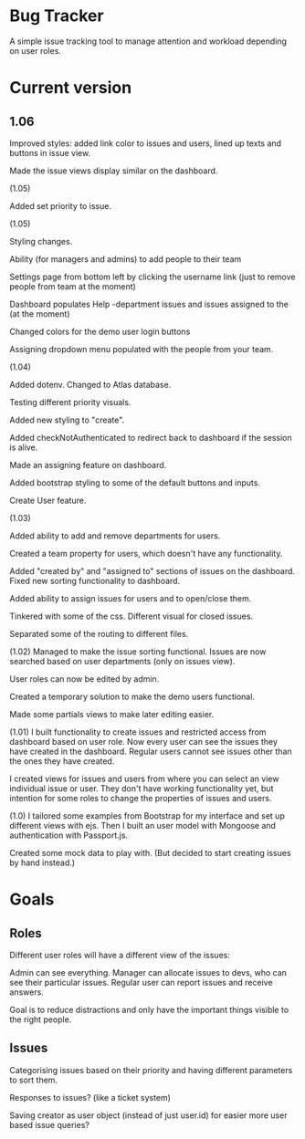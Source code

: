 # Bug Tracker

A simple issue tracking tool to manage attention and workload depending on user roles.

# Current version

## 1.06

Improved styles: added link color to issues and users, lined up texts and buttons in issue view.

Made the issue views display similar on the dashboard.

(1.05)

Added set priority to issue.

(1.05)

Styling changes.

Ability (for managers and admins) to add people to their team

Settings page from bottom left by clicking the username link (just to remove people from team at the moment)

Dashboard populates Help -department issues and issues assigned to the (at the moment)

Changed colors for the demo user login buttons

Assigning dropdown menu populated with the people from your team.

(1.04)

Added dotenv. Changed to Atlas database.

Testing different priority visuals.

Added new styling to "create".

Added checkNotAuthenticated to redirect back to dashboard if the session is alive.

Made an assigning feature on dashboard.

Added bootstrap styling to some of the default buttons and inputs.

Create User feature.

(1.03)

Added ability to add and remove departments for users.

Created a team property for users, which doesn't have any functionality.

Added "created by" and "assigned to" sections of issues on the dashboard. Fixed new sorting functionality to dashboard.

Added ability to assign issues for users and to open/close them.

Tinkered with some of the css. Different visual for closed issues.

Separated some of the routing to different files.

(1.02)
Managed to make the issue sorting functional. Issues are now searched based on user departments (only on issues view).

User roles can now be edited by admin.

Created a temporary solution to make the demo users functional.

Made some partials views to make later editing easier.

(1.01)
I built functionality to create issues and restricted access from dashboard based on user role. Now every user can see the issues they have created in the dashboard. Regular users cannot see issues other than the ones they have created.

I created views for issues and users from where you can select an view individual issue or user. They don't have working functionality yet, but intention for some roles to change the properties of issues and users.

(1.0) I tailored some examples from Bootstrap for my interface and set up different views with ejs. Then I built an user model with Mongoose and authentication with Passport.js.

Created some mock data to play with. (But decided to start creating issues by hand instead.)

# Goals

## Roles

Different user roles will have a different view of the issues:

Admin can see everything. Manager can allocate issues to devs, who can see their particular issues. Regular user can report issues and receive answers.

Goal is to reduce distractions and only have the important things visible to the right people.

## Issues

Categorising issues based on their priority and having different parameters to sort them.

Responses to issues? (like a ticket system)

Saving creator as user object (instead of just user.id) for easier more user based issue queries?
